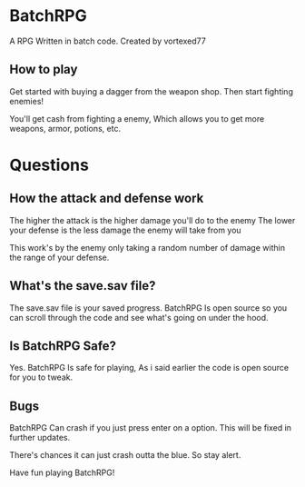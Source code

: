 # BatchRPG
A RPG Written in batch code. Created by vortexed77

## How to play

Get started with buying a dagger from the weapon shop. Then start fighting enemies!

You'll get cash from fighting a enemy, Which allows you to get more weapons, armor, potions, etc.

# Questions

## How the attack and defense work

The higher the attack is the higher damage you'll do to the enemy
The lower your defense is the less damage the enemy will take from you

This work's by the enemy only taking a random number of damage within the range of your defense.

## What's the save.sav file?

The save.sav file is your saved progress. BatchRPG Is open source so you can scroll through the code and see what's going on under the hood.

## Is BatchRPG Safe?

Yes. BatchRPG Is safe for playing, As i said earlier the code is open source for you to tweak.

## Bugs

BatchRPG Can crash if you just press enter on a option. This will be fixed in further updates.

There's chances it can just crash outta the blue. So stay alert.


Have fun playing BatchRPG!
